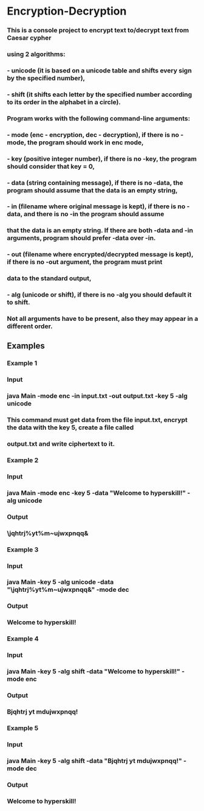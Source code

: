 # Encryption-Decryption

### This is a console project to encrypt text to/decrypt text from Caesar cypher 
### using 2 algorithms: 
### - unicode (it is based on a unicode table and shifts every sign by the specified number),
### - shift (it shifts each letter by the specified number according to its order in the alphabet in a circle).

### Program works with the following command-line arguments:
### - mode (enc - encryption, dec - decryption), if there is no -mode, the program should work in enc mode,
### - key (positive integer number), if there is no -key, the program should consider that key = 0,
### - data (string containing message), if there is no -data, the program should assume that the data is an empty string,
### - in (filename where original message is kept), if there is no -data, and there is no -in the program should assume 
### that the data is an empty string. If there are both -data and -in arguments, program should prefer -data over -in.
### - out (filename where encrypted/decrypted message is kept), if there is no -out argument, the program must print 
### data to the standard output,
### - alg (unicode or shift), if there is no -alg you should default it to shift.

### Not all arguments have to be present, also they may appear in a different order.

## Examples
### Example 1
### Input
### java Main -mode enc -in input.txt -out output.txt -key 5 -alg unicode

### This command must get data from the file input.txt, encrypt the data with the key 5, create a file called
### output.txt and write ciphertext to it.

### Example 2
### Input
### java Main -mode enc -key 5 -data "Welcome to hyperskill!" -alg unicode
### Output
### \jqhtrj%yt%m~ujwxpnqq&

### Example 3
### Input
### java Main -key 5 -alg unicode -data "\jqhtrj%yt%m~ujwxpnqq&" -mode dec
### Output
### Welcome to hyperskill!

### Example 4
### Input
### java Main -key 5 -alg shift -data "Welcome to hyperskill!" -mode enc
### Output
### Bjqhtrj yt mdujwxpnqq!

### Example 5
### Input
### java Main -key 5 -alg shift -data "Bjqhtrj yt mdujwxpnqq!" -mode dec
### Output
### Welcome to hyperskill!